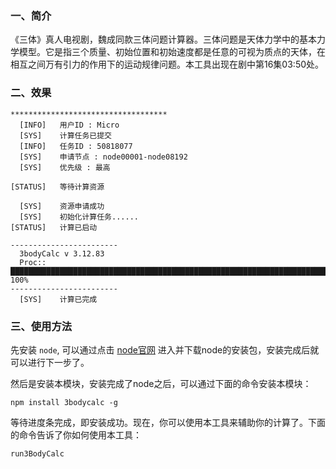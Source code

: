 ### 一、简介

《三体》真人电视剧，魏成同款三体问题计算器。三体问题是天体力学中的基本力学模型。它是指三个质量、初始位置和初始速度都是任意的可视为质点的天体，在相互之间万有引力的作用下的运动规律问题。本工具出现在剧中第16集03:50处。

### 二、效果

```
***********************************
  [INFO]   用户ID : Micro
  [SYS]    计算任务已提交
  [INFO]   任务ID : 50818077
  [SYS]    申请节点 : node00001-node08192
  [SYS]    优先级 : 最高

[STATUS]   等待计算资源

  [SYS]    资源申请成功
  [SYS]    初始化计算任务......
[STATUS]   计算已启动

------------------------
  3bodyCalc v 3.12.83
  Proc:: ████████████████████████████████████████████████████████████████████████ 100%
------------------------
  [SYS]    计算已完成
```

### 三、使用方法

先安装 `node`, 可以通过点击 [node官网](https://nodejs.org/) 进入并下载node的安装包，安装完成后就可以进行下一步了。

然后是安装本模块，安装完成了node之后，可以通过下面的命令安装本模块：

```shell
npm install 3bodycalc -g
```

等待进度条完成，即安装成功。现在，你可以使用本工具来辅助你的计算了。下面的命令告诉了你如何使用本工具：

```shell
run3BodyCalc
```